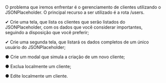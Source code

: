 O problema que iremos enfrentar é o gerenciamento de clientes utilizando o
JSONPlaceholder. O principal recurso a ser utilizado é a rota /users.

✔ Crie uma tela, que lista os clientes que serão listados do
JSONPlaceholder, com os dados que você considerar importantes,
seguindo a disposição que você preferir;

✔ Crie uma segunda tela, que listará os dados completos de um único
usuário do JSONPlaceholder;

● Crie um modal que simula a criação de um novo cliente;

● Exclua localmente um cliente;

● Edite localmente um cliente.
